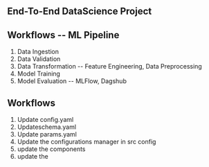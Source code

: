 ## End-To-End DataScience Project

## Workflows -- ML Pipeline
 1. Data Ingestion
 2. Data Validation
 3. Data Transformation -- Feature Engineering, Data Preprocessing
 4. Model Training
 5. Model Evaluation -- MLFlow, Dagshub

 ## Workflows
 1. Update config.yaml
 2. Updateschema.yaml
 3. Update params.yaml
 4. Update the configurations manager in src config
 5. update the components
 6. update the 